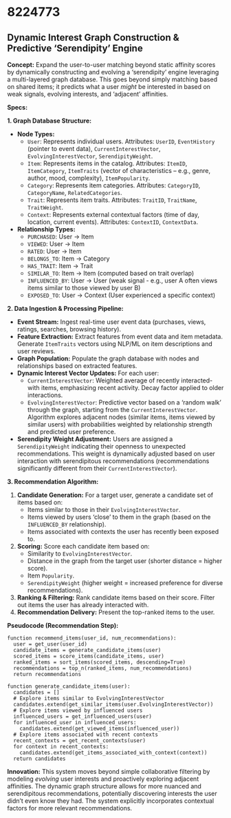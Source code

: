 # 8224773

## Dynamic Interest Graph Construction & Predictive ‘Serendipity’ Engine

**Concept:** Expand the user-to-user matching beyond static affinity scores by dynamically constructing and evolving a ‘serendipity’ engine leveraging a multi-layered graph database. This goes beyond simply matching based on shared items; it predicts what a user *might* be interested in based on weak signals, evolving interests, and ‘adjacent’ affinities.

**Specs:**

**1. Graph Database Structure:**

*   **Node Types:**
    *   `User`: Represents individual users. Attributes: `UserID`, `EventHistory` (pointer to event data), `CurrentInterestVector`, `EvolvingInterestVector`, `SerendipityWeight`.
    *   `Item`: Represents items in the catalog. Attributes: `ItemID`, `ItemCategory`, `ItemTraits` (vector of characteristics – e.g., genre, author, mood, complexity), `ItemPopularity`.
    *   `Category`: Represents item categories. Attributes: `CategoryID`, `CategoryName`, `RelatedCategories`.
    *   `Trait`: Represents item traits. Attributes: `TraitID`, `TraitName`, `TraitWeight`.
    *   `Context`: Represents external contextual factors (time of day, location, current events). Attributes: `ContextID`, `ContextData`.
*   **Relationship Types:**
    *   `PURCHASED`: User -> Item
    *   `VIEWED`: User -> Item
    *   `RATED`: User -> Item
    *   `BELONGS_TO`: Item -> Category
    *   `HAS_TRAIT`: Item -> Trait
    *   `SIMILAR_TO`: Item -> Item (computed based on trait overlap)
    *   `INFLUENCED_BY`: User -> User (weak signal - e.g., user A often views items similar to those viewed by user B)
    *   `EXPOSED_TO`: User -> Context (User experienced a specific context)

**2. Data Ingestion & Processing Pipeline:**

*   **Event Stream:** Ingest real-time user event data (purchases, views, ratings, searches, browsing history).
*   **Feature Extraction:** Extract features from event data and item metadata. Generate `ItemTraits` vectors using NLP/ML on item descriptions and user reviews.
*   **Graph Population:** Populate the graph database with nodes and relationships based on extracted features.
*   **Dynamic Interest Vector Updates:** For each user:
    *   `CurrentInterestVector`: Weighted average of recently interacted-with items, emphasizing recent activity. Decay factor applied to older interactions.
    *   `EvolvingInterestVector`: Predictive vector based on a ‘random walk’ through the graph, starting from the `CurrentInterestVector`. Algorithm explores adjacent nodes (similar items, items viewed by similar users) with probabilities weighted by relationship strength and predicted user preference.
*   **Serendipity Weight Adjustment:** Users are assigned a `SerendipityWeight` indicating their openness to unexpected recommendations. This weight is dynamically adjusted based on user interaction with serendipitous recommendations (recommendations significantly different from their `CurrentInterestVector`).

**3. Recommendation Algorithm:**

1.  **Candidate Generation:** For a target user, generate a candidate set of items based on:
    *   Items similar to those in their `EvolvingInterestVector`.
    *   Items viewed by users ‘close’ to them in the graph (based on the `INFLUENCED_BY` relationship).
    *   Items associated with contexts the user has recently been exposed to.
2.  **Scoring:** Score each candidate item based on:
    *   Similarity to `EvolvingInterestVector`.
    *   Distance in the graph from the target user (shorter distance = higher score).
    *   Item `Popularity`.
    *   `SerendipityWeight` (higher weight = increased preference for diverse recommendations).
3.  **Ranking & Filtering:** Rank candidate items based on their score. Filter out items the user has already interacted with.
4.  **Recommendation Delivery:** Present the top-ranked items to the user.

**Pseudocode (Recommendation Step):**

```
function recommend_items(user_id, num_recommendations):
  user = get_user(user_id)
  candidate_items = generate_candidate_items(user)
  scored_items = score_items(candidate_items, user)
  ranked_items = sort_items(scored_items, descending=True)
  recommendations = top_n(ranked_items, num_recommendations)
  return recommendations

function generate_candidate_items(user):
  candidates = []
  # Explore items similar to EvolvingInterestVector
  candidates.extend(get_similar_items(user.EvolvingInterestVector))
  # Explore items viewed by influenced users
  influenced_users = get_influenced_users(user)
  for influenced_user in influenced_users:
    candidates.extend(get_viewed_items(influenced_user))
  # Explore items associated with recent contexts
  recent_contexts = get_recent_contexts(user)
  for context in recent_contexts:
    candidates.extend(get_items_associated_with_context(context))
  return candidates
```

**Innovation:** This system moves beyond simple collaborative filtering by modeling *evolving* user interests and proactively exploring adjacent affinities. The dynamic graph structure allows for more nuanced and serendipitous recommendations, potentially discovering interests the user didn’t even know they had.  The system explicitly incorporates contextual factors for more relevant recommendations.